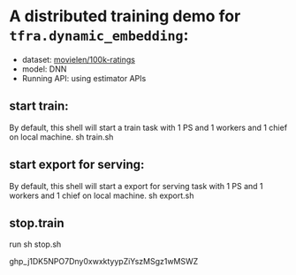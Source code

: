 # A distributed training demo for `tfra.dynamic_embedding`:

- dataset: [movielen/100k-ratings](https://www.tensorflow.org/datasets/catalog/movielens#movielens100k-ratings)
- model: DNN
- Running API: using estimator APIs

## start train:
By default, this shell will start a train task with 1 PS and 1 workers and 1 chief on local machine.
sh train.sh

## start export for serving:
By default, this shell will start a export for serving task with 1 PS and 1 workers and 1 chief on local machine.
sh export.sh

## stop.train
run sh stop.sh


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